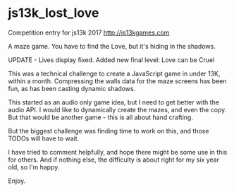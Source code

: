 # js13k_lost_love
Competition entry for js13k 2017
http://js13kgames.com

A maze game.
You have to find the Love, but it's hiding in the shadows.


UPDATE - 
Lives display fixed.
Added new final level: Love can be Cruel


This was a technical challenge to create a JavaScript game in under 13K, within a month.
Compressing the walls data for the maze screens has been fun, as has been casting dynamic shadows.

This started as an audio only game idea, but I need to get better with the audio API.
I would like to dynamically create the mazes, and even the copy. But that would be another game - this is all about hand crafting.

But the biggest challenge was finding time to work on this, and those TODOs will have to wait.

I have tried to comment helpfully, and hope there might be some use in this for others.
And if nothing else, the difficulty is about right for my six year old, so I'm happy.

Enjoy.